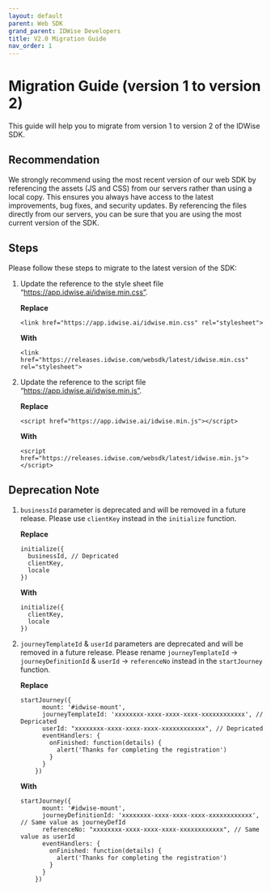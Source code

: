 ```yaml
---
layout: default
parent: Web SDK
grand_parent: IDWise Developers
title: V2.0 Migration Guide
nav_order: 1
---
```


# Migration Guide (version 1 to version 2)

This guide will help you to migrate from version 1 to version 2 of the IDWise SDK.

## Recommendation

We strongly recommend using the most recent version of our web SDK by referencing the assets (JS and CSS) from our
servers rather than using a local copy. This ensures you always have access to the latest improvements, bug fixes, and
security updates. By referencing the files directly from our servers, you can be sure that you are using the most
current version of the SDK.

## Steps

Please follow these steps to migrate to the latest version of the SDK:

1. Update the reference to the style sheet file “https://app.idwise.ai/idwise.min.css”.

   **Replace**
    ```
    <link href="https://app.idwise.ai/idwise.min.css" rel="stylesheet">
    ```

   **With**
    ```
    <link href="https://releases.idwise.com/websdk/latest/idwise.min.css" rel="stylesheet">
    ```

2. Update the reference to the script file “https://app.idwise.ai/idwise.min.js”.

   **Replace**
    ```
    <script href="https://app.idwise.ai/idwise.min.js"></script>
    ```

   **With**
    ```
    <script href="https://releases.idwise.com/websdk/latest/idwise.min.js"></script>
    ```

## Deprecation Note

1. `businessId` parameter is deprecated and will be removed in a future release. Please use `clientKey` instead in
   the `initialize` function.

   **Replace**
    ```
    initialize({
      businessId, // Depricated
      clientKey,
      locale
   })
    ```

   **With**
    ```
    initialize({
      clientKey,
      locale
   })
    ```

2. `journeyTemplateId` & `userId` parameters are deprecated and will be removed in a future release. Please rename `journeyTemplateId` -> `journeyDefinitionId` & `userId` -> `referenceNo` instead in the
   `startJourney` function.

   **Replace**
    ```
    startJourney({
          mount: '#idwise-mount',
          journeyTemplateId: 'xxxxxxxx-xxxx-xxxx-xxxx-xxxxxxxxxxxx', // Depricated
          userId: "xxxxxxxx-xxxx-xxxx-xxxx-xxxxxxxxxxxx", // Depricated
          eventHandlers: {
            onFinished: function(details) {
              alert('Thanks for completing the registration')
            }
          }
        })
    ```

   **With**
    ```
    startJourney({
          mount: '#idwise-mount',
          journeyDefinitionId: 'xxxxxxxx-xxxx-xxxx-xxxx-xxxxxxxxxxxx', // Same value as journeyDefId
          referenceNo: "xxxxxxxx-xxxx-xxxx-xxxx-xxxxxxxxxxxx", // Same value as userId
          eventHandlers: {
            onFinished: function(details) {
              alert('Thanks for completing the registration')
            }
          }
        })
    ```
